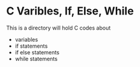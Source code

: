 # C Varibles, If, Else, While

This is a directory will hold C codes about
- variables
- if statements
- if else statements
- while statements
